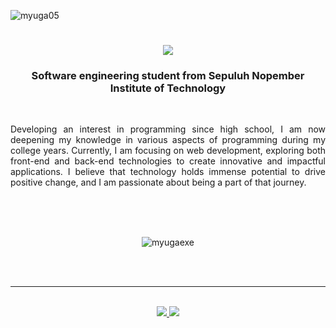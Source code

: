 <p align="left"> <img src="https://komarev.com/ghpvc/?username=myuga05&label=Profile%20views&color=0e75b6&style=flat" alt="myuga05" /> </p>

<h1 align="center">
    <img src="https://readme-typing-svg.herokuapp.com/?font=Righteous&size=35&center=true&vCenter=true&width=500&height=70&duration=4000&lines=Hi+There!+👋;+I'm+myuga!;" />
</h1>

<h3 align="center">Software engineering student from Sepuluh Nopember Institute of Technology</h3>
<br>
<div align="justify">
 
Developing an interest in programming since high school, I am now deepening my knowledge in various aspects of programming during my college years. Currently, I am focusing on web development, exploring both front-end and back-end technologies to create innovative and impactful applications. I believe that technology holds immense potential to drive positive change, and I am passionate about being a part of that journey.

</div>
<br/>
<br>
<div align=center>
  <br/>
  <p><img align="center" src="https://github-readme-stats.vercel.app/api/top-langs?username=myugaexe&show_icons=true&locale=en&layout=compact&langs_count=10" alt="myugaexe" /></p>
</div>

<br/><br/>

<hr/>

<br/>

<div align="center"> 
  <a href="mailto:muhyugabillawalrizqi@gmail.com">
    <img src="https://img.shields.io/badge/Gmail-333333?style=for-the-badge&logo=gmail&logoColor=red" />
  </a>
  <a href="https://www.linkedin.com/in/muhammad-yuga-billawal-rizqi-77334b280/" target="_blank">
    <img src="https://img.shields.io/badge/LinkedIn-0077B5?style=for-the-badge&logo=linkedin&logoColor=white" target="_blank" />
  </a>
</div>

<br/>
